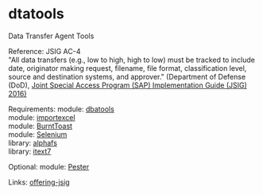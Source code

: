 # dtatools
Data Transfer Agent Tools  

Reference: JSIG AC-4  
"All data transfers (e.g., low to high, high to low) must be tracked to include date, originator 
making request, filename, file format, classification level, source and destination systems, 
and approver." (Department of Defense (DoD), [Joint Special Access Program (SAP) Implementation Guide (JSIG) 2016)](https://www.dcsa.mil/portals/91/documents/ctp/nao/JSIG_2016April11_Final_(53Rev4).pdf)  

Requirements: 
  module:  [dbatools](https://github.com/dataplat/dbatools)  
  module:  [importexcel](https://github.com/dfinke/ImportExcel)  
  module:  [BurntToast](https://www.powershellgallery.com/packages/BurntToast/0.8.5)  
  module:  [Selenium](https://www.powershellgallery.com/packages/Selenium/3.0.1)  
  library: [alphafs](http://alphafs.alphaleonis.com/)  
  library: [itext7](https://itextpdf.com/)  
  
Optional:
  module: [Pester](https://github.com/pester/Pester)  
  
Links:
  [offering-jsig](https://learn.microsoft.com/en-us/azure/compliance/offerings/offering-jsig)  

